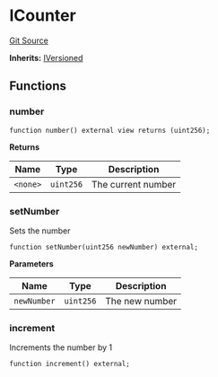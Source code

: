 # ICounter
[Git Source](https://github.com/0xPolygon/foundry-template/blob/55b07186cd4779cbe55cc2f262f992aeabaf34ad/src/interface/ICounter.sol)

**Inherits:**
[IVersioned](/docs/autogen/src/src/interface/IVersioned.sol/interface.IVersioned.md)


## Functions
### number


```solidity
function number() external view returns (uint256);
```
**Returns**

|Name|Type|Description|
|----|----|-----------|
|`<none>`|`uint256`|The current number|


### setNumber

Sets the number


```solidity
function setNumber(uint256 newNumber) external;
```
**Parameters**

|Name|Type|Description|
|----|----|-----------|
|`newNumber`|`uint256`|The new number|


### increment

Increments the number by 1


```solidity
function increment() external;
```

